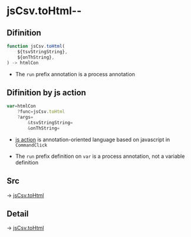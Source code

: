 # jsCsv.toHtml--

## Difinition

```js.js
function jsCsv.toHtml(
	${tsvStringString},
	${onThString},
) -> htmlCon
```

- The `run` prefix annotation is a process annotation


## Difinition by js action

```js.js
var=htmlCon
	?func=jsCsv.toHtml
	?args=
		&tsvStringString=
		&onThString=
```

- [js action](#) is annotation-oriented language based on javascript in `CommandClick`

- The `run` prefix definition on `var` is a process annotation, not a variable definition

## Src

-> [jsCsv.toHtml](https://github.com/puutaro/CommandClick/blob/master/app/src/main/java/com/puutaro/commandclick/fragment_lib/terminal_fragment/js_interface/JsCsv.kt#L324)

## Detail

-> [jsCsv.toHtml](https://github.com/puutaro/CommandClick/blob/master/md/developer/js_interface/details/JsCsv/toHtml.md)
